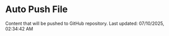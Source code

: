 # Auto Push File

Content that will be pushed to GitHub repository.
Last updated: 07/10/2025, 02:34:42 AM